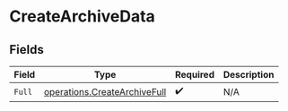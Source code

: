 # CreateArchiveData


## Fields

| Field                                                                        | Type                                                                         | Required                                                                     | Description                                                                  |
| ---------------------------------------------------------------------------- | ---------------------------------------------------------------------------- | ---------------------------------------------------------------------------- | ---------------------------------------------------------------------------- |
| `Full`                                                                       | [operations.CreateArchiveFull](../../models/operations/createarchivefull.md) | :heavy_check_mark:                                                           | N/A                                                                          |